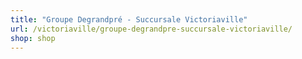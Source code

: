 ```yaml
---
title: "Groupe Degrandpré - Succursale Victoriaville"
url: /victoriaville/groupe-degrandpre-succursale-victoriaville/
shop: shop
---
```

